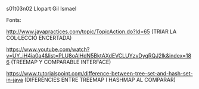 s01t03n02 Llopart Gil Ismael

Fonts:

http://www.javapractices.com/topic/TopicAction.do?Id=65 (TRIAR LA COL·LECCIÓ ENCERTADA)

https://www.youtube.com/watch?v=UY_iH4ia0a4&list=PLU8oAlHdN5BktAXdEVCLUYzvDyqRQJ2lk&index=186 (TREEMAP Y COMPARABLE INTERFACE)

https://www.tutorialspoint.com/difference-between-tree-set-and-hash-set-in-java (DIFERÈNCIES ENTRE TREEMAP I HASHMAP AL COMPARAR)
